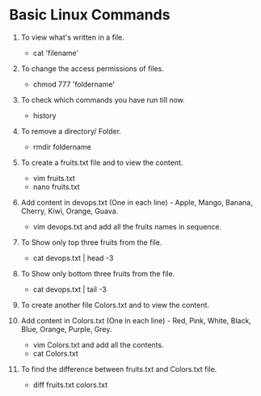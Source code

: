 # Basic Linux Commands
1. To view what's written in a file.
    - cat 'filename'

2. To change the access permissions of files.
    - chmod 777 'foldername'

3. To check which commands you have run till now.
    - history

4. To remove a directory/ Folder.
    - rmdir foldername

5. To create a fruits.txt file and to view the content.
    - vim fruits.txt
    - nano fruits.txt

6. Add content in devops.txt (One in each line) - Apple, Mango, Banana, Cherry, Kiwi, Orange, Guava.
    - vim devops.txt and add all the fruits names in sequence.

7. To Show only top three fruits from the file.
    - cat devops.txt | head -3

8. To Show only bottom three fruits from the file.
    - cat devops.txt | tail -3

9. To create another file Colors.txt and to view the content.
10. Add content in Colors.txt (One in each line) - Red, Pink, White, Black, Blue, Orange, Purple, Grey.
    - vim Colors.txt and add all the contents.
    - cat Colors.txt

11. To find the difference between fruits.txt and Colors.txt file.
    - diff fruits.txt colors.txt

